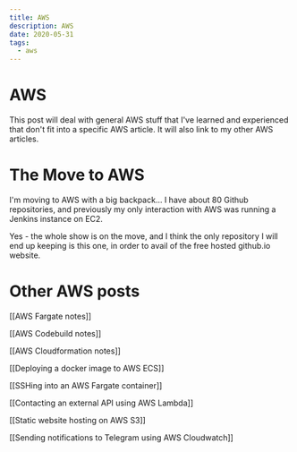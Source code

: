 ```yaml
---
title: AWS
description: AWS
date: 2020-05-31
tags:
  - aws
---
```


# AWS

This post will deal with general AWS stuff that I've learned and experienced that don't fit into a specific AWS article.
It will also link to my other AWS articles.

# The Move to AWS

I'm moving to AWS with a big backpack... I have about 80 Github repositories,
and previously my only interaction with AWS was running a Jenkins instance on
EC2.

Yes - the whole show is on the move, and I think the only repository I will end
up keeping is this one, in order to avail of the free hosted github.io website.

# Other AWS posts

[[AWS Fargate notes]]

[[AWS Codebuild notes]]

[[AWS Cloudformation notes]]

[[Deploying a docker image to AWS ECS]]

[[SSHing into an AWS Fargate container]]

[[Contacting an external API using AWS Lambda]]

[[Static website hosting on AWS S3]]

[[Sending notifications to Telegram using AWS Cloudwatch]]